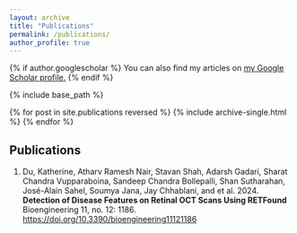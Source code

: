 ```yaml
---
layout: archive
title: "Publications"
permalink: /publications/
author_profile: true
---
```


{% if author.googlescholar %}
  You can also find my articles on <u><a href="{https://scholar.google.com/citations?user=y-7_h6mF4xUC&hl=en}">my Google Scholar profile</a>.</u>
{% endif %}

{% include base_path %}

{% for post in site.publications reversed %}
  {% include archive-single.html %}
{% endfor %}

## Publications  
  
1. Du, Katherine, Atharv Ramesh Nair, Stavan Shah, Adarsh Gadari, Sharat Chandra Vupparaboina, Sandeep Chandra Bollepalli, Shan Sutharahan, José-Alain Sahel, Soumya Jana, Jay Chhablani, and et al. 2024. **Detection of Disease Features on Retinal OCT Scans Using RETFound** Bioengineering 11, no. 12: 1186. https://doi.org/10.3390/bioengineering11121186  
